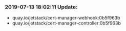 ### 2019-07-13 18:02:11 Update:

- quay.io/jetstack/cert-manager-webhook:0b5f963b
- quay.io/jetstack/cert-manager-controller:0b5f963b
